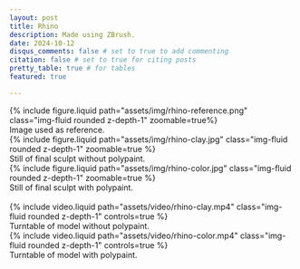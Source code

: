 ```yaml
---
layout: post
title: Rhino
description: Made using ZBrush.
date: 2024-10-12
disqus_comments: false # set to true to add commenting
citation: false # set to true for citing posts
pretty_table: true # for tables
featured: true

---
```


<div class="row mt-3">
    <div class="col-sm mt-3 mt-md-0">
        {% include figure.liquid path="assets/img/rhino-reference.png" class="img-fluid rounded z-depth-1" zoomable=true%}
        <div class="caption">
        Image used as reference.
        </div>
    </div>
    <div class="col-sm mt-3 mt-md-0">
        {% include figure.liquid path="assets/img/rhino-clay.jpg" class="img-fluid rounded z-depth-1" zoomable=true %}
        <div class="caption">
        Still of final sculpt without polypaint.
        </div>
    </div>
    <div class="col-sm mt-3 mt-md-0">
        {% include figure.liquid path="assets/img/rhino-color.jpg" class="img-fluid rounded z-depth-1" zoomable=true %}
        <div class="caption">
        Still of final sculpt with polypaint.
        </div>
    </div>
</div>

<br>

<div class="row mt-3">
    <div class="col-sm mt-3 mt-md-0">
        {% include video.liquid path="assets/video/rhino-clay.mp4" class="img-fluid rounded z-depth-1" controls=true %}
        <div class="caption">
        Turntable of model without polypaint.
        </div>
    </div>
    <div class="col-sm mt-3 mt-md-0">
        {% include video.liquid path="assets/video/rhino-color.mp4" class="img-fluid rounded z-depth-1" controls=true %}
        <div class="caption">
        Turntable of model with polypaint.
        </div>
    </div>
</div>
